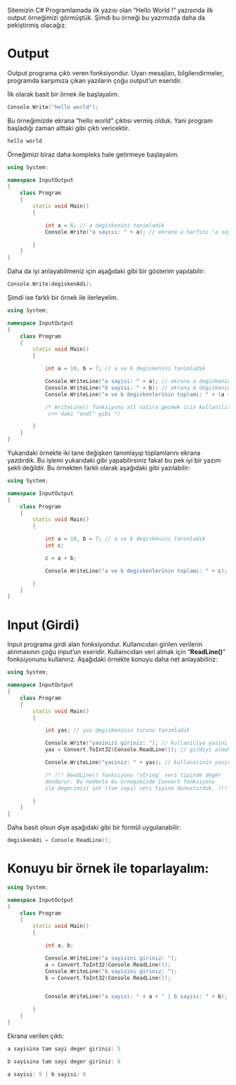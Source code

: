 ﻿
Sitemizin C# Programlamada ilk yazısı olan “Hello World !” yazısında ilk output örneğimizi görmüştük. Şimdi bu örneği bu yazımızda daha da pekiştirmiş olacağız.

# Output

Output programa çıktı veren fonksiyondur. Uyarı mesajları, bilgilendirmeler, programda karşımıza çıkan yazıların çoğu output’un eseridir.

İlk olarak basit bir örnek ile başlayalım.

```cpp
Console.Write("hello world");
```

Bu örneğimizde ekrana “hello world” çıktısı vermiş olduk. Yani program başladığı zaman alttaki gibi çıktı vericektir.

```cpp
hello world
```

Örneğimizi biraz daha kompleks hale getirmeye başlayalım.

```cpp
using System;

namespace InputOutput
{
    class Program
    {
        static void Main()
        {

            int a = 6; // a degiskenini tanimladik
            Console.Write("a sayisi: " + a); // ekrana a harfini "a sayisi: 6" seklinde yazdirdik

        }
    }
}

```

Daha da iyi anlayabilmeniz için aşağıdaki gibi bir gösterim yapılabilir:

```cpp
Console.Write(degiskenAdi);
```

Şimdi ise farklı bir örnek ile ilerleyelim.

```cpp
using System;

namespace InputOutput
{
    class Program
    {
        static void Main()
        {

            int a = 10, b = 7; // a ve b degiskenini tanimladik

            Console.WriteLine("a sayisi: " + a); // ekrana a degiskenini yazdirdik
            Console.WriteLine("b sayisi: " + b); // ekrana b degiskenini yazdirdik
            Console.WriteLine("a ve b degiskenlerinin toplami: " + (a + b)); ; // a ve b degiskenlerinin toplamini ekrana yazdirdik

            /* WriteLine() fonksiyonu alt satira gecmek icin kullanilir.
             c++'daki "endl" gibi */

        }
    }
}

```

Yukarıdaki örnekte iki tane değişken tanımlayıp toplamlarını ekrana yazdırdık. Bu işlemi yukarıdaki gibi yapabilirsiniz fakat bu pek iyi bir yazım şekli değildir. Bu örnekten farklı olarak aşağıdaki gibi yazılabilir:

```cpp
using System;

namespace InputOutput
{
    class Program
    {
        static void Main()
        {

            int a = 10, b = 7; // a ve b degiskenini tanimladik
            int c;

            c = a + b;

            Console.WriteLine("a ve b degiskenlerinin toplami: " + c); // a ve b degiskenlerinin toplamini ekrana yazdirdik

        }
    }
}

```

# Input (Girdi)

Input programa girdi alan fonksiyondur. Kullanıcıdan girilen verilerin alınmasının çoğu input’un eseridir. Kullanıcıdan veri almak için “**ReadLine()**” fonksiyonunu kullanırız. Aşağıdaki örnekte konuyu daha net anlayabiliriz:

```cpp
using System;

namespace InputOutput
{
    class Program
    {
        static void Main()
        {

            int yas; // yas degiskeninin turunu tanimladik

            Console.Write("yasinizi giriniz: "); // kullaniciya yasini girmesi icin cikti gonderdik
            yas = Convert.ToInt32(Console.ReadLine()); // girdiyi almak icin bu fonksiyonu kullandik

            Console.WriteLine("yasiniz: " + yas); // kullanicinin yasini cikti olarak ekrana verdik

            /* !!! ReadLine() fonksiyonu 'string' veri tipinde deger
            dondurur. Bu nedenle bu ornegimizde Convert fonksiyonu
            ile degerimizi int (tam sayi) veri tipine donusturduk. !!!*/

        }
    }
}


```

Daha basit olsun diye aşağıdaki gibi bir formül uygulanabilir:

```cpp
degiskenAdi = Console.ReadLine();
```

# Konuyu bir örnek ile toparlayalım:

```cpp
using System;

namespace InputOutput
{
    class Program
    {
        static void Main()
        {

            int a, b;

            Console.WriteLine("a sayisini giriniz: ");
            a = Convert.ToInt32(Console.ReadLine());
            Console.WriteLine("b sayisini giriniz: ");
            b = Convert.ToInt32(Console.ReadLine());


            Console.WriteLine("a sayisi: " + a + " | b sayisi: " + b);   // bu satirda iki farkli degiskeni ayni ciktida ekrana yazdirdik.

        }
    }
}

```

Ekrana verilen çıktı:

```cpp
a sayisina tam sayi deger giriniz: 5

b sayisina tam sayi deger giriniz: 6

a sayisi: 5 | b sayisi: 6
```
